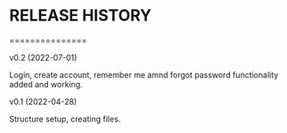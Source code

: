 # RELEASE HISTORY
===============

v0.2 (2022-07-01)

Login, create account, remember me amnd forgot password functionality added and working.


v0.1 (2022-04-28)

Structure setup, creating files.
